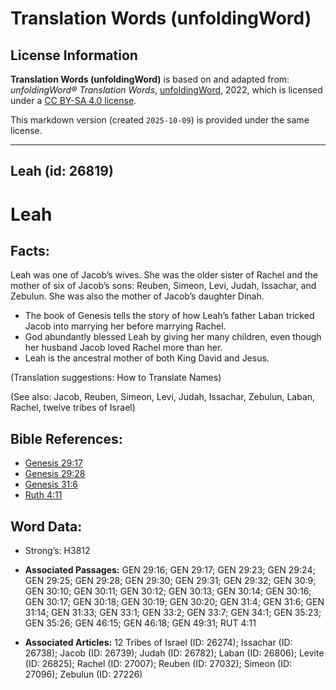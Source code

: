 # Translation Words (unfoldingWord)

## License Information

**Translation Words (unfoldingWord)** is based on and adapted from: _unfoldingWord® Translation Words_, [unfoldingWord](https://unfoldingword.org/utw), 2022, which is licensed under a [CC BY-SA 4.0 license](https://creativecommons.org/licenses/by-sa/4.0/legalcode.en).

This markdown version (created `2025-10-09`) is provided under the same license.



--------------------------------

## Leah (id: 26819)

Leah
====

Facts:
------

Leah was one of Jacob’s wives. She was the older sister of Rachel and the mother of six of Jacob’s sons: Reuben, Simeon, Levi, Judah, Issachar, and Zebulun. She was also the mother of Jacob’s daughter Dinah.

* The book of Genesis tells the story of how Leah’s father Laban tricked Jacob into marrying her before marrying Rachel.
* God abundantly blessed Leah by giving her many children, even though her husband Jacob loved Rachel more than her.
* Leah is the ancestral mother of both King David and Jesus.

(Translation suggestions: How to Translate Names)

(See also: Jacob, Reuben, Simeon, Levi, Judah, Issachar, Zebulun, Laban, Rachel, twelve tribes of Israel)

Bible References:
-----------------

* [Genesis 29:17](https://ref.ly/Gen29:17)
* [Genesis 29:28](https://ref.ly/Gen29:28)
* [Genesis 31:6](https://ref.ly/Gen31:6)
* [Ruth 4:11](https://ref.ly/Ruth4:11)

Word Data:
----------

* Strong’s: H3812

* **Associated Passages:** GEN 29:16; GEN 29:17; GEN 29:23; GEN 29:24; GEN 29:25; GEN 29:28; GEN 29:30; GEN 29:31; GEN 29:32; GEN 30:9; GEN 30:10; GEN 30:11; GEN 30:12; GEN 30:13; GEN 30:14; GEN 30:16; GEN 30:17; GEN 30:18; GEN 30:19; GEN 30:20; GEN 31:4; GEN 31:6; GEN 31:14; GEN 31:33; GEN 33:1; GEN 33:2; GEN 33:7; GEN 34:1; GEN 35:23; GEN 35:26; GEN 46:15; GEN 46:18; GEN 49:31; RUT 4:11
* **Associated Articles:** 12 Tribes of Israel (ID: 26274); Issachar (ID: 26738); Jacob (ID: 26739); Judah (ID: 26782); Laban (ID: 26806); Levite (ID: 26825); Rachel (ID: 27007); Reuben (ID: 27032); Simeon (ID: 27096); Zebulun (ID: 27226)

